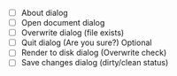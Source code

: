 - [ ] About dialog
- [ ] Open document dialog
- [ ] Overwrite dialog (file exists)
- [ ] Quit dialog (Are you sure?) Optional
- [ ] Render to disk dialog (Overwrite check)
- [ ] Save changes dialog (dirty/clean status)